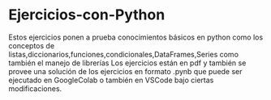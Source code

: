 # Ejercicios-con-Python
Estos ejercicios ponen a prueba conocimientos básicos en python como los conceptos de listas,diccionarios,funciones,condicionales,DataFrames,Series como también el manejo de librerías
Los ejercicios están en pdf y también se provee una solución de los ejercicios en formato .pynb que puede ser ejecutado en GoogleColab o también en VSCode bajo ciertas modificaciones.

